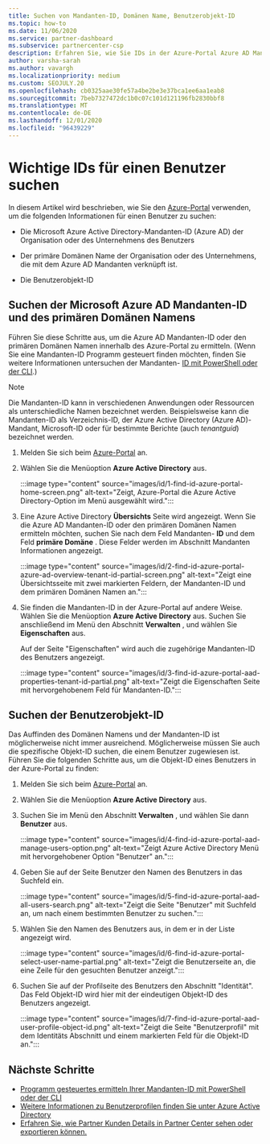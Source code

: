 ```yaml
---
title: Suchen von Mandanten-ID, Domänen Name, Benutzerobjekt-ID
ms.topic: how-to
ms.date: 11/06/2020
ms.service: partner-dashboard
ms.subservice: partnercenter-csp
description: Erfahren Sie, wie Sie IDs in der Azure-Portal Azure AD Mandanten-ID, Domänen Name oder bestimmte Benutzerobjekt-ID des Unternehmens finden. Einige Aufgaben benötigen diese Informationen.
author: varsha-sarah
ms.author: vavargh
ms.localizationpriority: medium
ms.custom: SEOJULY.20
ms.openlocfilehash: cb0325aae30fe57a4be2be3e37bca1ee6aa1eab8
ms.sourcegitcommit: 7beb7327472dc1b0c07c101d121196fb2830bbf8
ms.translationtype: MT
ms.contentlocale: de-DE
ms.lasthandoff: 12/01/2020
ms.locfileid: "96439229"
---
```

# <a name="locate-important-ids-for-a-user"></a>Wichtige IDs für einen Benutzer suchen

In diesem Artikel wird beschrieben, wie Sie den [Azure-Portal](https://portal.azure.com/) verwenden, um die folgenden Informationen für einen Benutzer zu suchen:

- Die Microsoft Azure Active Directory-Mandanten-ID (Azure AD) der Organisation oder des Unternehmens des Benutzers

- Der primäre Domänen Name der Organisation oder des Unternehmens, die mit dem Azure AD Mandanten verknüpft ist.

- Die Benutzerobjekt-ID

## <a name="find-the-microsoft-azure-ad-tenant-id-and-primary-domain-name"></a>Suchen der Microsoft Azure AD Mandanten-ID und des primären Domänen Namens

Führen Sie diese Schritte aus, um die Azure AD Mandanten-ID oder den primären Domänen Namen innerhalb des Azure-Portal zu ermitteln. (Wenn Sie eine Mandanten-ID Programm gesteuert finden möchten, finden Sie weitere Informationen untersuchen der Mandanten- [ID mit PowerShell oder der CLI](/azure/active-directory/fundamentals/active-directory-how-to-find-tenant.md#find-tenant-id-with-powershell).)

> [!NOTE]
> Die Mandanten-ID kann in verschiedenen Anwendungen oder Ressourcen als unterschiedliche Namen bezeichnet werden. Beispielsweise kann die Mandanten-ID als Verzeichnis-ID, der Azure Active Directory (Azure AD)-Mandant, Microsoft-ID oder für bestimmte Berichte (auch *tenantguid*) bezeichnet werden.

1. Melden Sie sich beim [Azure-Portal](https://portal.azure.com/) an.

2. Wählen Sie die Menüoption **Azure Active Directory** aus.

   :::image type="content" source="images/id/1-find-id-azure-portal-home-screen.png" alt-text="Zeigt, Azure-Portal die Azure Active Directory-Option im Menü ausgewählt wird.":::

3. Eine Azure Active Directory **Übersichts** Seite wird angezeigt. Wenn Sie die Azure AD Mandanten-ID oder den primären Domänen Namen ermitteln möchten, suchen Sie nach dem Feld Mandanten- **ID** und dem Feld **primäre Domäne** . Diese Felder werden im Abschnitt Mandanten Informationen angezeigt.

   :::image type="content" source="images/id/2-find-id-azure-portal-azure-ad-overview-tenant-id-partial-screen.png" alt-text="Zeigt eine Übersichtsseite mit zwei markierten Feldern, der Mandanten-ID und dem primären Domänen Namen an.":::

4. Sie finden die Mandanten-ID in der Azure-Portal auf andere Weise. Wählen Sie die Menüoption **Azure Active Directory** aus. Suchen Sie anschließend im Menü den Abschnitt **Verwalten** , und wählen Sie **Eigenschaften** aus.

   Auf der Seite "Eigenschaften" wird auch die zugehörige Mandanten-ID des Benutzers angezeigt.

   :::image type="content" source="images/id/3-find-id-azure-portal-aad-properties-tenant-id-partial.png" alt-text="Zeigt die Eigenschaften Seite mit hervorgehobenem Feld für Mandanten-ID.":::

## <a name="find-the-user-object-id"></a>Suchen der Benutzerobjekt-ID

Das Auffinden des Domänen Namens und der Mandanten-ID ist möglicherweise nicht immer ausreichend. Möglicherweise müssen Sie auch die spezifische Objekt-ID suchen, die einem Benutzer zugewiesen ist. Führen Sie die folgenden Schritte aus, um die Objekt-ID eines Benutzers in der Azure-Portal zu finden:

1. Melden Sie sich beim [Azure-Portal](https://portal.azure.com/) an.

2. Wählen Sie die Menüoption **Azure Active Directory** aus.

3. Suchen Sie im Menü den Abschnitt **Verwalten** , und wählen Sie dann **Benutzer** aus.

      :::image type="content" source="images/id/4-find-id-azure-portal-aad-manage-users-option.png" alt-text="Zeigt Azure Active Directory Menü mit hervorgehobener Option &quot;Benutzer&quot; an.":::

4. Geben Sie auf der Seite Benutzer den Namen des Benutzers in das Suchfeld ein.

      :::image type="content" source="images/id/5-find-id-azure-portal-aad-all-users-search.png" alt-text="Zeigt die Seite &quot;Benutzer&quot; mit Suchfeld an, um nach einem bestimmten Benutzer zu suchen.":::

5. Wählen Sie den Namen des Benutzers aus, in dem er in der Liste angezeigt wird.  

      :::image type="content" source="images/id/6-find-id-azure-portal-select-user-name-partial.png" alt-text="Zeigt die Benutzerseite an, die eine Zeile für den gesuchten Benutzer anzeigt.":::

6. Suchen Sie auf der Profilseite des Benutzers den Abschnitt "Identität". Das Feld Objekt-ID wird hier mit der eindeutigen Objekt-ID des Benutzers angezeigt.

      :::image type="content" source="images/id/7-find-id-azure-portal-aad-user-profile-object-id.png" alt-text="Zeigt die Seite &quot;Benutzerprofil&quot; mit dem Identitäts Abschnitt und einem markierten Feld für die Objekt-ID an.":::

## <a name="next-steps"></a>Nächste Schritte

- [Programm gesteuertes ermitteln Ihrer Mandanten-ID mit PowerShell oder der CLI](/azure/active-directory/fundamentals/active-directory-how-to-find-tenant)
- [Weitere Informationen zu Benutzerprofilen finden Sie unter Azure Active Directory](/azure/active-directory/fundamentals/active-directory-users-profile-azure-portal)
- [Erfahren Sie, wie Partner Kunden Details in Partner Center sehen oder exportieren können.](see-your-customer-list.md)

